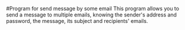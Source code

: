 #Program for send message by some email
This program allows you to send a message to multiple emails, knowing the sender's address and password, the message, its subject and recipients' emails.